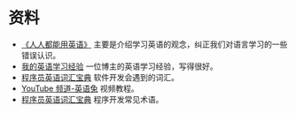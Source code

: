 
# 资料

- [《人人都能用英语》](https://github.com/xiaolai/everyone-can-use-english) 主要是介绍学习英语的观念，纠正我们对语言学习的一些错误认识。
- [我的英语学习经验](https://liyafu.com/el/2021-05-02-my-english-learning-experiences-full/) 一位博主的英语学习经验，写得很好。
- [程序员英语词汇宝典](https://learn-english.dev/) 软件开发会遇到的词汇。
- [YouTube 频道-英语兔](https://www.youtube.com/c/yingyutu) 视频教程。
- [程序员英语词汇宝典](https://learn-english.dev/) 程序开发常见术语。
